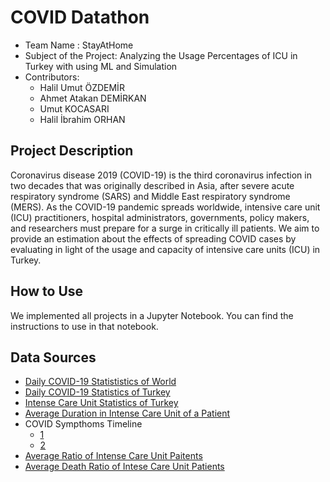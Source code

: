 # COVID Datathon

* Team Name : StayAtHome
* Subject of the Project: Analyzing the Usage Percentages of ICU in Turkey with using ML and Simulation
* Contributors:
  * Halil Umut ÖZDEMİR
  * Ahmet Atakan DEMİRKAN
  * Umut KOCASARI
  * Halil İbrahim ORHAN

## Project Description

Coronavirus disease 2019 (COVID-19) is the third coronavirus infection in two decades that was originally described in Asia, after severe acute respiratory syndrome (SARS) and Middle East respiratory syndrome (MERS). As the COVID-19 pandemic spreads worldwide, intensive care unit (ICU) practitioners, hospital administrators, governments, policy makers, and researchers must prepare for a surge in critically ill patients. We aim to provide an estimation about the effects of spreading COVID cases by evaluating in light of the usage and capacity of intensive care units (ICU) in Turkey.

## How to Use

We implemented all projects in a Jupyter Notebook. You can find the instructions to use in that notebook.

## Data Sources

* [Daily COVID-19 Statististics of World]()
* [Daily COVID-19 Statistics of Turkey](https://covid19.saglik.gov.tr/)
* [Intense Care Unit Statistics of Turkey](https://www.saglik.gov.tr/TR,64544/bakan-koca-tbmmde-koronavirus-ile-mucadeleye-iliskin-sunum-yapti.html)
* [Average Duration in Intense Care Unit of a Patient](https://www.who.int/docs/default-source/coronaviruse/who-china-joint-mission-on-covid-19-final-report.pdf)
* COVID Sympthoms Timeline
  * [1](https://patient.info/news-and-features/coronavirus-how-quickly-do-covid-19-symptoms-develop-and-how-long-do-they-last)
  * [2](https://www.kiro7.com/news/trending/coronavirus-how-covid-19-progresses-day-by-day-breakdown-symptoms/YRC3CCK2NFD2THIYJHT35447AU/)
* [Average Ratio of Intense Care Unit Paitents](https://www.who.int/docs/default-source/coronaviruse/who-china-joint-mission-on-covid-19-final-report.pdf)
* [Average Death Ratio of Intese Care Unit Patients](https://www.statista.com/chart/21360/uk-intensive-care-covid-19-survival-rate/)
